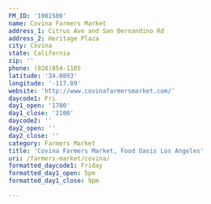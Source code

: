 ```yaml
---
FM_ID: '1001500'
name: Covina Farmers Market
address_1: Citrus Ave and San Bernandino Rd
address_2: Heritage Plaza
city: Covina
state: California
zip: ''
phone: (928)854-1105
latitude: '34.0893'
longitude: '-117.89'
website: 'http://www.covinafarmersmarket.com/'
daycode1: Fri
day1_open: '1700'
day1_close: '2100'
daycode2: ''
day2_open: ''
day2_close: ''
category: Farmers Market
title: 'Covina Farmers Market, Food Oasis Los Angeles'
uri: /farmers-market/covina/
formatted_daycode1: Friday
formatted_day1_open: 5pm
formatted_day1_close: 9pm

---
```

